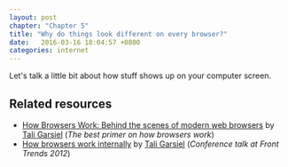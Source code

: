 ```yaml
---
layout: post
chapter: "Chapter 5"
title: "Why do things look different on every browser?"
date:   2016-03-16 18:04:57 +0800
categories: internet
---
```

Let's talk a little bit about how stuff shows up on your computer screen. 


## Related resources
- [How Browsers Work: Behind the scenes of modern web browsers](http://www.html5rocks.com/en/tutorials/internals/howbrowserswork/) by [Tali Garsiel](http://taligarsiel.com/) (*The best primer on how browsers work*)
- [How browsers work internally](https://vimeo.com/44182484) by [Tali Garsiel](http://taligarsiel.com/) (*Conference talk at Front Trends 2012*)


